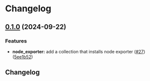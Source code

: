 # Changelog

## [0.1.0](https://github.com/mateusz-uminski/ansible-collections/compare/node_exporter-v0.0.1...node_exporter-v0.1.0) (2024-09-22)


### Features

* **node_exporter:** add a collection that installs node exporter ([#27](https://github.com/mateusz-uminski/ansible-collections/issues/27)) ([5ee1b52](https://github.com/mateusz-uminski/ansible-collections/commit/5ee1b52925ca1812e60b0112b708ade440654ce8))

## Changelog

